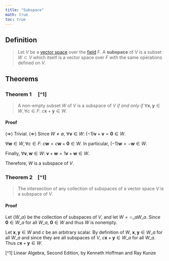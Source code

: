 ```yaml
---
title: "Subspace"
math: true
toc: true
---
```


## Definition
> Let $V$ be a [vector space](notes/Vector%20space.md) over the [field](notes/Field.md) $F$. A **subspace** of $V$ is a subset $W \subset V$ which itself is a vector space over $F$ with the same operations defined on $V$.

## Theorems
### Theorem 1 　[^1]
> A non-empty subset $W$ of $V$ is a subspace of $V$ _if and only if_ $\forall \mathbf{x}, \mathbf{y} \in W, \forall c \in F:$ $c\mathbf{x} + \mathbf{y} \in W$.

#### Proof
$(\Rightarrow)$ Trivial.
$(\Leftarrow)$ Since $W \neq \emptyset$, $\forall \mathbf{v} \in W:$ $(-1)\mathbf{v} + \mathbf{v} = \mathbf{0} \in W$.

$\forall \mathbf{w} \in W, \forall c \in F:$ $c\mathbf{w} = c\mathbf{w} + \mathbf{0} \in W$. In particular, $(-1)\mathbf{w} = -\mathbf{w} \in W$.

Finally, $\forall \mathbf{v}, \mathbf{w} \in W:$ $\mathbf{v} + \mathbf{w} = 1\mathbf{v} + \mathbf{w} \in W$.

Therefore, $W$ is a subspace of $V$.
$$\tag*{$||$}$$
### Theorem 2　[^1]
> The intersection of any collection of subspaces of a vector space $V$ is a subspace of $V$.

#### Proof
Let $\lbrace W\_a \rbrace$ be the collection of subspaces of $V$, and let $W = \cap\_{a}W\_a$. Since $\mathbf{0} \in W\_a$ for all $W\_a$, $\mathbf{0} \in W$ and thus $W$ is nonempty.

Let $\mathbf{x}, \mathbf{y} \in W$ and $c$ be an arbitrary scalar. By definition of $W$, $\mathbf{x},\mathbf{y} \in W\_a$ for all $W\_a$ and since they are all subspaces of $V$, $c\mathbf{x} + \mathbf{y} \in W\_a$ for all $W\_a$. Thus $c\mathbf{x} + \mathbf{y} \in W$. 
$$\tag*{$||$}$$ 

[^1] Linear Algebra, Second Edition, by Kenneth Hoffman and Ray Kunze